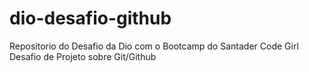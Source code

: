 # dio-desafio-github
Repositorio do Desafio da Dio com o Bootcamp do Santader Code Girl
Desafio de Projeto sobre Git/Github

